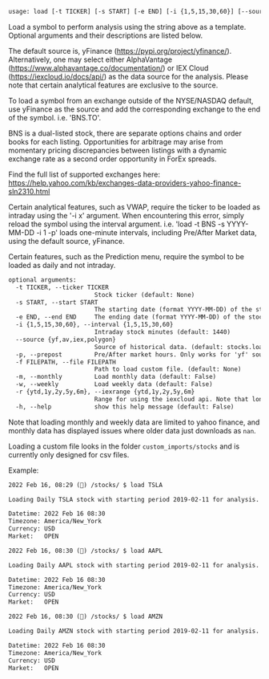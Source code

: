 ```txt
usage: load [-t TICKER] [-s START] [-e END] [-i {1,5,15,30,60}] [--source {yf,av,iex}] [-p] [-f {Test.csv}] [-m] [-w] [-r {ytd,1y,2y,5y,6m}] [-h]
```

Load a symbol to perform analysis using the string above as a template. Optional arguments and their descriptions are listed below.

The default source is, yFinance (<https://pypi.org/project/yfinance/>). Alternatively, one may select either AlphaVantage (<https://www.alphavantage.co/documentation/>) or IEX Cloud (<https://iexcloud.io/docs/api/>) as the data source for the analysis. Please note that certain analytical features are exclusive to the source.

To load a symbol from an exchange outside of the NYSE/NASDAQ default, use yFinance as the source and add the corresponding exchange to the end of the symbol. i.e. 'BNS.TO'.

BNS is a dual-listed stock, there are separate options chains and order books for each listing. Opportunities for arbitrage may arise from momentary pricing discrepancies between listings with a dynamic exchange rate as a second order opportunity in ForEx spreads.

Find the full list of supported exchanges here: <https://help.yahoo.com/kb/exchanges-data-providers-yahoo-finance-sln2310.html>

Certain analytical features, such as VWAP, require the ticker to be loaded as intraday using the '-i x' argument. When encountering this error, simply reload the symbol using the interval argument. i.e. 'load -t BNS -s YYYY-MM-DD -i 1 -p' loads one-minute intervals, including Pre/After Market data, using the default source, yFinance.

Certain features, such as the Prediction menu, require the symbol to be loaded as daily and not intraday.

```txt
optional arguments:
  -t TICKER, --ticker TICKER
                        Stock ticker (default: None)
  -s START, --start START
                        The starting date (format YYYY-MM-DD) of the stock (default: 2019-06-06)
  -e END, --end END     The ending date (format YYYY-MM-DD) of the stock (default: 2022-06-10)
  -i {1,5,15,30,60}, --interval {1,5,15,30,60}
                        Intraday stock minutes (default: 1440)
  --source {yf,av,iex,polygon}
                        Source of historical data. (default: stocks.load value from $OPENBB_PREFERRED_DATA_SOURCE_FILE file)
  -p, --prepost         Pre/After market hours. Only works for 'yf' source, and intraday data (default: False)
  -f FILEPATH, --file FILEPATH
                        Path to load custom file. (default: None)
  -m, --monthly         Load monthly data (default: False)
  -w, --weekly          Load weekly data (default: False)
  -r {ytd,1y,2y,5y,6m}, --iexrange {ytd,1y,2y,5y,6m}
                        Range for using the iexcloud api. Note that longer range requires more tokens in account (default: ytd)
  -h, --help            show this help message (default: False)

```

Note that loading monthly and weekly data are limited to yahoo finance, and monthly data has displayed issues where
older data just downloads as `nan`.

Loading a custom file looks in the folder `custom_imports/stocks` and is currently only designed for csv files.

Example:

```txt
2022 Feb 16, 08:29 (🦋) /stocks/ $ load TSLA

Loading Daily TSLA stock with starting period 2019-02-11 for analysis.

Datetime: 2022 Feb 16 08:30
Timezone: America/New_York
Currency: USD
Market:   OPEN

2022 Feb 16, 08:30 (🦋) /stocks/ $ load AAPL

Loading Daily AAPL stock with starting period 2019-02-11 for analysis.

Datetime: 2022 Feb 16 08:30
Timezone: America/New_York
Currency: USD
Market:   OPEN

2022 Feb 16, 08:30 (🦋) /stocks/ $ load AMZN

Loading Daily AMZN stock with starting period 2019-02-11 for analysis.

Datetime: 2022 Feb 16 08:30
Timezone: America/New_York
Currency: USD
Market:   OPEN
```
